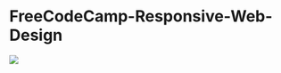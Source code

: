 # FreeCodeCamp-Responsive-Web-Design

![](https://opengraph.githubassets.com/29d709d2bd16ccd8accbff6636a2f9aedd329cfd9b41616cba11df0162492e42/laaouatni/FreeCodeCamp-Responsive-Web-Design)
